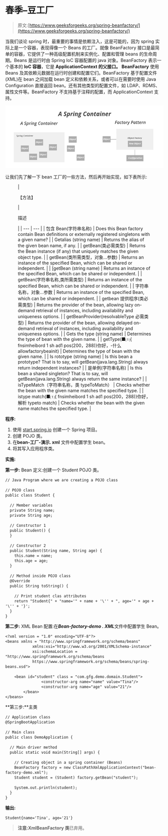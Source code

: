 # 春季–豆工厂

> 原文:[https://www.geeksforgeeks.org/spring-beanfactory/](https://www.geeksforgeeks.org/spring-beanfactory/)

当我们谈论 spring 时，最重要的事情是依赖注入，这是可能的，因为 spring 实际上是一个容器，表现得像一个 Beans 的工厂。就像 BeanFactory 接口是最简单的容器，它提供了一种高级配置机制来实例化、配置和管理 beans 的生命周期。Beans 是运行时由 Spring IoC 容器配置的 java 对象。BeanFactory 表示一个基本的 **IoC 容器**，它是 **ApplicationContext 的父接口。** **BeanFactory** 使用 Beans 及其依赖元数据在运行时创建和配置它们。BeanFactory 基于配置文件(XML)在 bean 之间加载 bean 定义和依赖关系，或者可以在需要时使用 Java Configuration 直接返回 bean。还有其他类型的配置文件，如 LDAP、RDMS、属性文件等。BeanFactory 不支持基于注释的配置，而 ApplicationContext 支持。

![](img/f2769a8adbcf2f5e08c05ddfb54f5140.png)

让我们先了解一下 bean 工厂的一些方法，然后再开始实现，如下表所示:

<figure class="table">

| 

【方法】

 | 

描述

 |
| --- | --- |
| 包含 Bean(字符串名称) | Does this Bean factory contain Bean definitions or externally registered singletons with a given name? |
| Getalias (string name) | Returns the alias of the given bean name, if any. |
| getBean(类<t>必需类型)</t> | Returns the Bean instance (if any) that uniquely matches the given object type. |
| getBean(类<t>所需类型，对象…参数)</t> | Returns an instance of the specified Bean, which can be shared or independent. |
| [getBean (string name) | Returns an instance of the specified Bean, which can be shared or independent. |
| getBean(字符串名称,类<t>所需类型)</t> | Returns an instance of the specified Bean, which can be shared or independent. |
| 字符串名称，对象…参数 | Returns an instance of the specified Bean, which can be shared or independent. |
| getbean 提供程序(类<t>必需类型)</t> | Returns the provider of the bean, allowing lazy on-demand retrieval of instances, including availability and uniqueness options. |
| getBeanProvider(resolvableType 必需类型) | Returns the provider of the bean, allowing delayed on-demand retrieval of instances, including availability and uniqueness options. |
| Gets the type (string name) | Determines the type of bean with the given name. |
| getType(■⑴{ fnsimheibord 1 sh ad1 pos(200，288)}你好，-什么 allowfactorybeainit) | Determines the type of bean with the given name. |
| Is rototype (string name) | Is this bean a prototype? That is to say, will getBean(java.lang.String) always return independent instances? |
| 是单例(字符串名称) | Is this bean a shared singleton? That is to say, will getBean(java.lang.String) always return the same instance? |
| isTypeMatch（字符串名称，类 typeToMatch） | Checks whether the bean with the given name matches the specified type. |
| istype match(■⑴{ fnsimheibord 1 sh ad1 pos(200，288)}你好，解析 typeto match) | Checks whether the bean with the given name matches the specified type. |

</figure>

**程序:**

1.  使用 [start.spring.io](https://start.spring.io/) 创建一个 Spring 项目。
2.  创建 POJO 类。
3.  在**bean-工厂-演示. xml** 文件中配置学生 bean。
4.  将其写入应用程序类。

**实施:**

**第一步:** Bean 定义:创建一个 Student POJO 类。

```
// Java Program where we are creating a POJO class

// POJO class
public class Student {

  // Member variables
  private String name;
  private String age;

  // Constructor 1
  public Student() {
  }

  // Constructor 2
  public Student(String name, String age) {
    this.name = name;
    this.age = age;
  }

  // Method inside POJO class
  @Override
  public String toString() {

    // Print student clas attributes
    return "Student{" + "name='" + name + '\'' + ", age='" + age + '\'' + '}';
  }
}
```

**第二步:** XML Bean 配置:在***Bean-factory-demo . XML***文件中配置学生 Bean。

```
<?xml version = "1.0" encoding="UTF-8"?>
<beans xmlns = "http://www.springframework.org/schema/beans"
            xmlns:xsi="http://www.w3.org/2001/XMLSchema-instance"
            xsi:schemaLocation = "http://www.springframework.org/schema/beans
            https://www.springframework.org/schema/beans/spring-beans.xsd">

    <bean id="student" class = "com.gfg.demo.domain.Student">
                <constructor-arg name="name" value="Tina"/>
                <constructor-arg name="age" value="21"/>
        </bean>
</beans>
```

**第三步:**主类

```
// Application class 
@SpringBootApplication

// Main class
public class DemoApplication {

  // Main driver method
  public static void main(String[] args) {

    // Creating object in a spring container (Beans)
    BeanFactory factory = new ClassPathXmlApplicationContext("bean-factory-demo.xml");
    Student student = (Student) factory.getBean("student");

    System.out.println(student);
  }
}
```

**输出:**

```
Student{name='Tina', age='21'}
```

> **注意:XmlBeanFactory 类**已弃用。